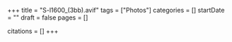 +++
title = "S-l1600_(3bb).avif"
tags = ["Photos"]
categories = []
startDate = ""
draft = false
pages = []

citations = []
+++
